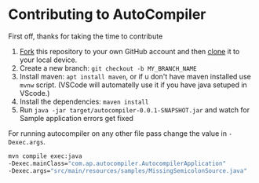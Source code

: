 # Contributing to AutoCompiler

First off, thanks for taking the time to contribute

1. [Fork](https://help.github.com/articles/fork-a-repo/) this repository to your own GitHub account and then [clone](https://help.github.com/articles/cloning-a-repository/) it to your local device.
2. Create a new branch: `git checkout -b MY_BRANCH_NAME`
3. Install maven: `apt install maven`, or if u don't have maven installed use `mvnw` script. (VSCode will automatelly use it if you have java setuped in VScode.) 
4. Install the dependencies: `maven install`
5. Run `java -jar target/autocompiler-0.0.1-SNAPSHOT.jar` and watch for Sample application errors get fixed

For running autocompiler on any other file pass change the value in `-Dexec.args`.

```bash
mvn compile exec:java 
-Dexec.mainClass="com.ap.autocompiler.AutocompilerApplication"
-Dexec.args="src/main/resources/samples/MissingSemicolonSource.java"
```
